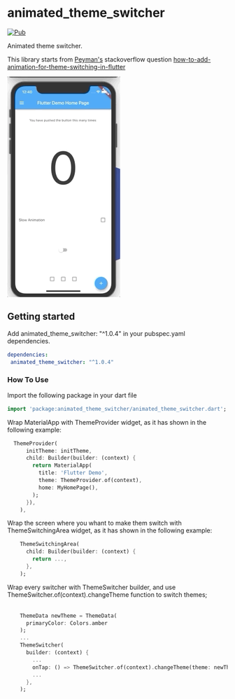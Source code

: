 # animated_theme_switcher

[![Pub](https://img.shields.io/pub/v/animated_theme_switcher.svg)](https://pub.dartlang.org/packages/animated_theme_switcher)


Animated theme switcher.

This library starts from [Peyman's](https://stackoverflow.com/users/4910935/peyman) stackoverflow question [how-to-add-animation-for-theme-switching-in-flutter](https://stackoverflow.com/questions/60897816/how-to-add-animation-for-theme-switching-in-flutter)

![demo](demo1.gif)

## Getting started

Add animated_theme_switcher: "^1.0.4" in your pubspec.yaml dependencies.

```yaml
dependencies:
 animated_theme_switcher: "^1.0.4"
```

### How To Use

Import the following package in your dart file

```dart
import 'package:animated_theme_switcher/animated_theme_switcher.dart';
```

Wrap MaterialApp with ThemeProvider widget, as it has shown in the following example:

```dart
  ThemeProvider(
      initTheme: initTheme,
      child: Builder(builder: (context) {
        return MaterialApp(
          title: 'Flutter Demo',
          theme: ThemeProvider.of(context),
          home: MyHomePage(),
        );
      }),
    ),
```

Wrap the screen where you whant to make them switch with ThemeSwitchingArea widget, as it has shown in the following example: 

```dart
    ThemeSwitchingArea(
      child: Builder(builder: (context) {
        return ...,
      },
    );
```


Wrap every switcher with ThemeSwitcher builder, and use ThemeSwitcher.of(context).changeTheme function to switch themes;

```dart

    ThemeData newTheme = ThemeData(
      primaryColor: Colors.amber
    );
    ...
    ThemeSwitcher(
      builder: (context) {
        ...
        onTap: () => ThemeSwitcher.of(context).changeTheme(theme: newTheme);
        ...
      },
    );
```

